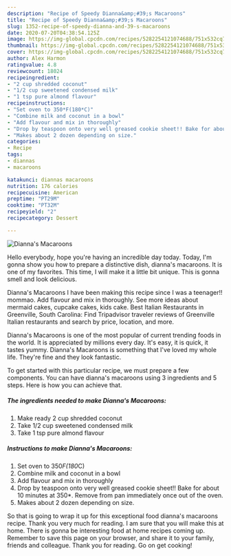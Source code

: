 ```yaml
---
description: "Recipe of Speedy Dianna&amp;#39;s Macaroons"
title: "Recipe of Speedy Dianna&amp;#39;s Macaroons"
slug: 1352-recipe-of-speedy-dianna-and-39-s-macaroons
date: 2020-07-20T04:38:54.125Z
image: https://img-global.cpcdn.com/recipes/5282254121074688/751x532cq70/diannas-macaroons-recipe-main-photo.jpg
thumbnail: https://img-global.cpcdn.com/recipes/5282254121074688/751x532cq70/diannas-macaroons-recipe-main-photo.jpg
cover: https://img-global.cpcdn.com/recipes/5282254121074688/751x532cq70/diannas-macaroons-recipe-main-photo.jpg
author: Alex Harmon
ratingvalue: 4.8
reviewcount: 18024
recipeingredient:
- "2 cup shredded coconut"
- "1/2 cup sweetened condensed milk"
- "1 tsp pure almond flavour"
recipeinstructions:
- "Set oven to 350*F(180*C)"
- "Combine milk and coconut in a bowl"
- "Add flavour and mix in thoroughly"
- "Drop by teaspoon onto very well greased cookie sheet!! Bake for about 10 minutes at 350*. Remove from pan immediately once out of the oven."
- "Makes about 2 dozen depending on size."
categories:
- Recipe
tags:
- diannas
- macaroons

katakunci: diannas macaroons 
nutrition: 176 calories
recipecuisine: American
preptime: "PT29M"
cooktime: "PT32M"
recipeyield: "2"
recipecategory: Dessert

---
```



![Dianna&#39;s Macaroons](https://img-global.cpcdn.com/recipes/5282254121074688/751x532cq70/diannas-macaroons-recipe-main-photo.jpg)

Hello everybody, hope you're having an incredible day today. Today, I'm gonna show you how to prepare a distinctive dish, dianna&#39;s macaroons. It is one of my favorites. This time, I will make it a little bit unique. This is gonna smell and look delicious.

Dianna&#39;s Macaroons I have been making this recipe since I was a teenager!! mommao. Add flavour and mix in thoroughly. See more ideas about mermaid cakes, cupcake cakes, kids cake. Best Italian Restaurants in Greenville, South Carolina: Find Tripadvisor traveler reviews of Greenville Italian restaurants and search by price, location, and more.

Dianna&#39;s Macaroons is one of the most popular of current trending foods in the world. It is appreciated by millions every day. It's easy, it is quick, it tastes yummy. Dianna&#39;s Macaroons is something that I've loved my whole life. They're fine and they look fantastic.


To get started with this particular recipe, we must prepare a few components. You can have dianna&#39;s macaroons using 3 ingredients and 5 steps. Here is how you can achieve that.

<!--inarticleads1-->

##### The ingredients needed to make Dianna&#39;s Macaroons:

1. Make ready 2 cup shredded coconut
1. Take 1/2 cup sweetened condensed milk
1. Take 1 tsp pure almond flavour




<!--inarticleads2-->

##### Instructions to make Dianna&#39;s Macaroons:

1. Set oven to 350*F(180*C)
1. Combine milk and coconut in a bowl
1. Add flavour and mix in thoroughly
1. Drop by teaspoon onto very well greased cookie sheet!! Bake for about 10 minutes at 350*. Remove from pan immediately once out of the oven.
1. Makes about 2 dozen depending on size.




So that is going to wrap it up for this exceptional food dianna&#39;s macaroons recipe. Thank you very much for reading. I am sure that you will make this at home. There is gonna be interesting food at home recipes coming up. Remember to save this page on your browser, and share it to your family, friends and colleague. Thank you for reading. Go on get cooking!
